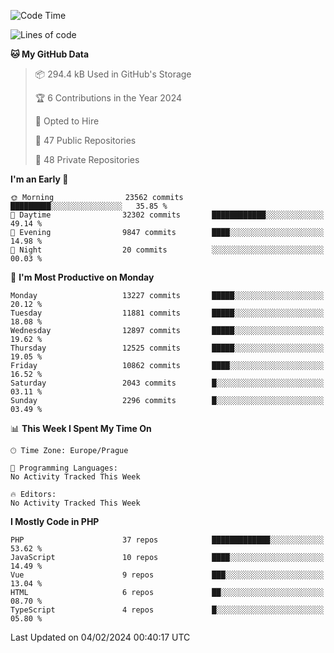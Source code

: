 <!--START_SECTION:waka-->
![Code Time](http://img.shields.io/badge/Code%20Time-1%2C583%20hrs%2058%20mins-blue)

![Lines of code](https://img.shields.io/badge/From%20Hello%20World%20I%27ve%20Written-20.7%20million%20lines%20of%20code-blue)

**🐱 My GitHub Data** 

> 📦 294.4 kB Used in GitHub's Storage 
 > 
> 🏆 6 Contributions in the Year 2024
 > 
> 💼 Opted to Hire
 > 
> 📜 47 Public Repositories 
 > 
> 🔑 48 Private Repositories 
 > 
**I'm an Early 🐤** 

```text
🌞 Morning                23562 commits       █████████░░░░░░░░░░░░░░░░   35.85 % 
🌆 Daytime                32302 commits       ████████████░░░░░░░░░░░░░   49.14 % 
🌃 Evening                9847 commits        ████░░░░░░░░░░░░░░░░░░░░░   14.98 % 
🌙 Night                  20 commits          ░░░░░░░░░░░░░░░░░░░░░░░░░   00.03 % 
```
📅 **I'm Most Productive on Monday** 

```text
Monday                   13227 commits       █████░░░░░░░░░░░░░░░░░░░░   20.12 % 
Tuesday                  11881 commits       █████░░░░░░░░░░░░░░░░░░░░   18.08 % 
Wednesday                12897 commits       █████░░░░░░░░░░░░░░░░░░░░   19.62 % 
Thursday                 12525 commits       █████░░░░░░░░░░░░░░░░░░░░   19.05 % 
Friday                   10862 commits       ████░░░░░░░░░░░░░░░░░░░░░   16.52 % 
Saturday                 2043 commits        █░░░░░░░░░░░░░░░░░░░░░░░░   03.11 % 
Sunday                   2296 commits        █░░░░░░░░░░░░░░░░░░░░░░░░   03.49 % 
```


📊 **This Week I Spent My Time On** 

```text
🕑︎ Time Zone: Europe/Prague

💬 Programming Languages: 
No Activity Tracked This Week

🔥 Editors: 
No Activity Tracked This Week
```

**I Mostly Code in PHP** 

```text
PHP                      37 repos            █████████████░░░░░░░░░░░░   53.62 % 
JavaScript               10 repos            ████░░░░░░░░░░░░░░░░░░░░░   14.49 % 
Vue                      9 repos             ███░░░░░░░░░░░░░░░░░░░░░░   13.04 % 
HTML                     6 repos             ██░░░░░░░░░░░░░░░░░░░░░░░   08.70 % 
TypeScript               4 repos             █░░░░░░░░░░░░░░░░░░░░░░░░   05.80 % 
```




 Last Updated on 04/02/2024 00:40:17 UTC
<!--END_SECTION:waka-->
<!--
**AlexKratky/AlexKratky** is a ✨ _special_ ✨ repository because its `README.md` (this file) appears on your GitHub profile.

Here are some ideas to get you started:

- 🔭 I’m currently working on ...
- 🌱 I’m currently learning ...
- 👯 I’m looking to collaborate on ...
- 🤔 I’m looking for help with ...
- 💬 Ask me about ...
- 📫 How to reach me: ...
- 😄 Pronouns: ...
- ⚡ Fun fact: ...
-->
